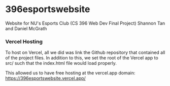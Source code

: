 # 396esportswebsite
Website for NU's Esports Club (CS 396 Web Dev Final Project)
Shannon Tan and Daniel McGrath

### Vercel Hosting
To host on Vercel, all we did was link the Github repository that contained all of the project files. In addition to this, we set the root of the Vercel app to src/ such that the index.html file would load properly.

This allowed us to have free hosting at the vercel.app domain:
https://396esportswebsite.vercel.app/
